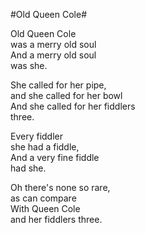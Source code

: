
#Old Queen Cole#

Old Queen Cole<br />
was a merry old soul<br />
And a merry old soul<br />
was she.<br />

She called for her pipe,<br />
and she called for her bowl<br />
And she called for her fiddlers<br />
three.<br />

Every fiddler<br />
she had a fiddle,<br />
And a very fine fiddle<br />
had she.<br />

Oh there's none so rare,<br />
as can compare<br />
With Queen Cole<br />
and her fiddlers three.
